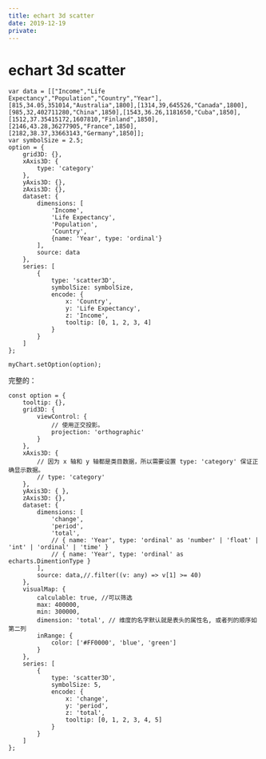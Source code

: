 ```yaml
---
title: echart 3d scatter
date: 2019-12-19
private: 
---
```

# echart 3d scatter

    var data = [["Income","Life Expectancy","Population","Country","Year"],[815,34.05,351014,"Australia",1800],[1314,39,645526,"Canada",1800],[985,32,402711280,"China",1850],[1543,36.26,1181650,"Cuba",1850],[1512,37.35415172,1607810,"Finland",1850],[2146,43.28,36277905,"France",1850],[2182,38.37,33663143,"Germany",1850]];
    var symbolSize = 2.5;
    option = {
        grid3D: {},
        xAxis3D: {
            type: 'category'
        },
        yAxis3D: {},
        zAxis3D: {},
        dataset: {
            dimensions: [
                'Income',
                'Life Expectancy',
                'Population',
                'Country',
                {name: 'Year', type: 'ordinal'}
            ],
            source: data
        },
        series: [
            {
                type: 'scatter3D',
                symbolSize: symbolSize,
                encode: {
                    x: 'Country',
                    y: 'Life Expectancy',
                    z: 'Income',
                    tooltip: [0, 1, 2, 3, 4]
                }
            }
        ]
    };

    myChart.setOption(option);

完整的：

    const option = {
        tooltip: {},
        grid3D: {
            viewControl: {
                // 使用正交投影。
                projection: 'orthographic'
            }
        },
        xAxis3D: {
            // 因为 x 轴和 y 轴都是类目数据，所以需要设置 type: 'category' 保证正确显示数据。
            // type: 'category'
        },
        yAxis3D: { },
        zAxis3D: {},
        dataset: {
            dimensions: [
                'change',
                'period',
                'total',
                // { name: 'Year', type: 'ordinal' as 'number' | 'float' | 'int' | 'ordinal' | 'time' }
                // { name: 'Year', type: 'ordinal' as echarts.DimentionType }
            ],
            source: data,//.filter((v: any) => v[1] >= 40)
        },
        visualMap: {
            calculable: true, //可以筛选
            max: 400000,
            min: 300000,
            dimension: 'total', // 维度的名字默认就是表头的属性名, 或者列的顺序如第二列
            inRange: {
                color: ['#FF0000', 'blue', 'green']
            }
        },
        series: [
            {
                type: 'scatter3D',
                symbolSize: 5,
                encode: {
                    x: 'change',
                    y: 'period',
                    z: 'total',
                    tooltip: [0, 1, 2, 3, 4, 5]
                }
            }
        ]
    };
